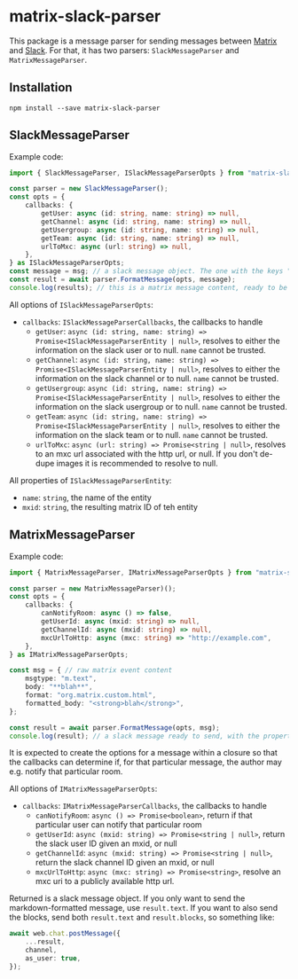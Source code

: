 # matrix-slack-parser
This package is a message parser for sending messages between [Matrix](https://matrix.org/) and [Slack](https://slack.com/). For that, it has two parsers: `SlackMessageParser` and `MatrixMessageParser`.

## Installation
`npm install --save matrix-slack-parser`

## SlackMessageParser
Example code:
```ts
import { SlackMessageParser, ISlackMessageParserOpts } from "matrix-slack-parser";

const parser = new SlackMessageParser();
const opts = {
    callbacks: {
        getUser: async (id: string, name: string) => null,
        getChannel: async (id: string, name: string) => null,
        getUsergroup: async (id: string, name: string) => null,
        getTeam: async (id: string, name: string) => null,
        urlToMxc: async (url: string) => null,
    },
} as ISlackMessageParserOpts;
const message = msg; // a slack message object. The one with the keys "text" and optionally "blocks", "attachments"
const result = await parser.FormatMessage(opts, message);
console.log(results); // this is a matrix message content, ready to be sent
```

All options of `ISlackMessageParserOpts`:
 * `callbacks`: `ISlackMessageParserCallbacks`, the callbacks to handle
    * `getUser`: `async (id: string, name: string) => Promise<ISlackMessageParserEntity | null>`, resolves to
      either the information on the slack user or to null. `name` cannot be trusted.
    * `getChannel`: `async (id: string, name: string) => Promise<ISlackMessageParserEntity | null>`, resolves to
      either the information on the slack channel or to null. `name` cannot be trusted.
    * `getUsergroup`: `async (id: string, name: string) => Promise<ISlackMessageParserEntity | null>`, resolves to
      either the information on the slack usergroup or to null. `name` cannot be trusted.
    * `getTeam`: `async (id: string, name: string) => Promise<ISlackMessageParserEntity | null>`, resolves to
      either the information on the slack team or to null. `name` cannot be trusted.
    * `urlToMxc`: `async (url: string) => Promise<string | null>`, resolves to
      an mxc url associated with the http url, or null. If you don't de-dupe images it is recommended to resolve to null.

All properties of `ISlackMessageParserEntity`:
 * `name`: `string`, the name of the entity
 * `mxid`: `string`, the resulting matrix ID of teh entity

## MatrixMessageParser
Example code:
```ts
import { MatrixMessageParser, IMatrixMessageParserOpts } from "matrix-slack-parser":

const parser = new MatrixMessageParser)();
const opts = {
    callbacks: {
        canNotifyRoom: async () => false,
        getUserId: async (mxid: string) => null,
        getChannelId: async (mxid: string) => null,
        mxcUrlToHttp: async (mxc: string) => "http://example.com",
    },
} as IMatrixMessageParserOpts;

const msg = { // raw matrix event content
    msgtype: "m.text",
    body: "**blah**",
    format: "org.matrix.custom.html",
    formatted_body: "<strong>blah</strong>",
};

const result = await parser.FormatMessage(opts, msg);
console.log(result); // a slack message ready to send, with the properties "text" and "blocks"
```

It is expected to create the options for a message within a closure so that the callbacks can
determine if, for that particular message, the author may e.g. notify that particular room.

All options of `IMatrixMessageParserOpts`:
 * `callbacks`: `IMatrixMessageParserCallbacks`, the callbacks to handle
    * `canNotifyRoom`: `async () => Promise<boolean>`, return if that particular user can notify
      that particular room
    * `getUserId`: `async (mxid: string) => Promise<string | null>`, return the slack user ID
      given an mxid, or null
    * `getChannelId`: `async (mxid: string) => Promise<string | null>`, return the slack channel
      ID given an mxid, or null
    * `mxcUrlToHttp`: `async (mxc: string) => Promise<string>`, resolve an mxc uri to a publicly
      available http url.

Returned is a slack message object. If you only want to send the markdown-formatted message, use `result.text`.
If you want to also send the blocks, send both `result.text` and `result.blocks`, so something like:

```ts
await web.chat.postMessage({
    ...result,
    channel,
    as_user: true,
});
```
